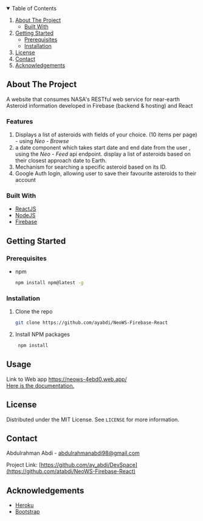 

<!-- TABLE OF CONTENTS -->
<details open="open">
  <summary>Table of Contents</summary>
  <ol>
    <li>
      <a href="#about-the-project">About The Project</a>
      <ul>
        <li><a href="#built-with">Built With</a></li>
      </ul>
    </li>
    <li>
      <a href="#getting-started">Getting Started</a>
      <ul>
        <li><a href="#prerequisites">Prerequisites</a></li>
        <li><a href="#installation">Installation</a></li>
      </ul>
    </li>
    <li><a href="#license">License</a></li>
    <li><a href="#contact">Contact</a></li>
    <li><a href="#acknowledgements">Acknowledgements</a></li>
  </ol>
</details>



<!-- ABOUT THE PROJECT -->
## About The Project

A website that consumes NASA's RESTful web service for near-earth Asteroid information developed in Firebase (backend & hosting) and React
  ### Features 
1. Displays a list of asteroids with fields of your choice. (10 items per page) - using *Neo - Browse*
2. a date component which takes start date and end date from the user , using the *Neo - Feed* api endpoint. display a list of asteroids based on their closest approach date to      Earth. 
3. Mechanism for searching a specific asteroid based on its ID.
4. Google Auth login, allowing user to save their favourite asteroids to their account

### Built With

* [ReactJS](https://)
* [NodeJS](https://)
* [Firebase](https://)


<!-- GETTING STARTED -->
## Getting Started


### Prerequisites

* npm
  ```sh
  npm install npm@latest -g
  ```
### Installation

  1. Clone the repo
     ```sh
     git clone https://github.com/ayabdi/NeoWS-Firebase-React
     ```
  2. Install NPM packages
     ```sh
      npm install
      ```
   
   ## Usage
   Link to Web app  https://neows-4ebd0.web.app/ <br/>
   <a href="https://api.nasa.gov/neo/?api_key=DEMO_KEY"> Here is the documentation.</a>

   
   
   ## License

Distributed under the MIT License. See `LICENSE` for more information.



<!-- CONTACT -->
## Contact

Abdulrahman Abdi  - abdulrahmanabdi98@gmail.com

Project Link: [https://github.com/ay_abdi/DevSpace](https://github.com/atabdi/NeoWS-Firebase-React)



<!-- ACKNOWLEDGEMENTS -->
## Acknowledgements
* [Heroku](https://)
* [Bootstrap](https://)



